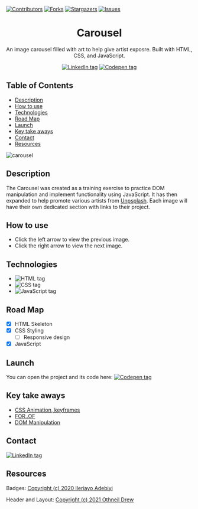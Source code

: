 [![Contributors][contributors-shield]][contributors-url]
[![Forks][forks-shield]][forks-url]
[![Stargazers][stars-shield]][stars-url]
[![Issues][issues-shield]][issues-url]


<div align='center'>
    <h1>Carousel </h1>
    <p>An image carousel filled with art to help give artist exposre. Built with HTML, CSS, and JavaScript.</p>
        <a href='https://www.linkedin.com/in/plang-psm/' target='_blank'><img src="https://img.shields.io/badge/linkedin-%230077B5.svg?style=for-the-badge&logo=linkedin&logoColor=white" alt="LinkedIn tag" /></a>
    <a href='https://codepen.io/plang-psm/pen/xxWQzmN' target='_blank'><img src="https://img.shields.io/badge/Codepen-000000?style=for-the-badge&logo=codepen&logoColor=white" alt="Codepen tag" /></a>
</div>


## Table of Contents
* [Description](#description)
* [How to use](#how-to-use)
* [Technologies](#technologies)
* [Road Map](#road-map)
* [Launch](#launch)
* [Key take aways](#key-take-aways)
* [Contact](#contact)
* [Resources](#resources)

![carousel](https://user-images.githubusercontent.com/101952500/185003475-e043c7f5-206d-4689-977e-5d17995bfb20.jpg)

## Description
The Carousel was created as a training exercise to practice DOM manipulation and implement functionality using JavaScript. It has then expanded to help promote various artists from [Unpsplash](https://unsplash.com/). Each image will have their own dedicated section with links to their project.

## How to use
* Click the left arrow to view the previous image.
* Click the right arrow to view the next image.

## Technologies
* <img src="https://img.shields.io/badge/html5-%23E34F26.svg?style=for-the-badge&logo=html5&logoColor=white" alt="HTML tag"  />
* <img src="https://img.shields.io/badge/css3-%231572B6.svg?style=for-the-badge&logo=css3&logoColor=white" alt="CSS tag"  />
* <img src="https://img.shields.io/badge/javascript-%23323330.svg?style=for-the-badge&logo=javascript&logoColor=%23F7DF1E" alt="JavaScript tag" />

## Road Map
- [X] HTML Skeleton
- [X] CSS Styling
    - [ ] Responsive design
- [X] JavaScript

## Launch
You can open the project and its code here:
<a href='https://codepen.io/plang-psm/pen/xxWQzmN' target='_blank'><img src="https://img.shields.io/badge/Codepen-000000?style=for-the-badge&logo=codepen&logoColor=white" alt="Codepen tag" /></a>

## Key take aways
* [CSS Animation, keyframes](https://www.w3schools.com/css/css3_animations.asp)
* [FOR..OF](https://www.w3schools.com/js/js_loop_forof.asp)
* [DOM Manipulation](https://www.w3schools.com/js/js_dom_examples.asp)

## Contact
<a href='https://www.linkedin.com/in/plang-psm/' target='_blank'><img src="https://img.shields.io/badge/linkedin-%230077B5.svg?style=for-the-badge&logo=linkedin&logoColor=white" alt="LinkedIn tag" /></a>

## Resources
Badges: <a href='https://github.com/Ileriayo/markdown-badges' target='_blank'>Copyright (c) 2020 Ileriayo Adebiyi</a>

Header and Layout: <a href='https://github.com/othneildrew/Best-README-Template' target='_blank'>Copyright (c) 2021 Othneil Drew</a>



[contributors-shield]: https://img.shields.io/github/contributors/plang-psm/dice-game.svg?style=for-the-badge
[contributors-url]: https://github.com/plang-psm/dice-game/graphs/contributors
[forks-shield]: https://img.shields.io/github/forks/plang-psm/dice-game.svg?style=for-the-badge
[forks-url]: https://github.com/plang-psm/dice-game/network/members
[stars-shield]: https://img.shields.io/github/stars/plang-psm/dice-game.svg?style=for-the-badge
[stars-url]: https://github.com/plang-psm/dice-game/stargazers
[issues-shield]: https://img.shields.io/github/issues/plang-psm/dice-game.svg?style=for-the-badge
[issues-url]: https://github.com/plang-psm/dice-game/issues



